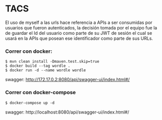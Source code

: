 # TACS
El uso de myself a las urls hace referencia a APIs a ser consumidas por usuarios que fueron autenticados, la decisión tomada por el equipo fue la de guardar el Id del usuario como parte de su JWT de sesión el cual se usará en la APIs que posean ese identificador como parte de sus URLs.

### Correr con docker:
```
$ mvn clean install -Dmaven.test.skip=true
$ docker build --tag wordle .
$ docker run -d --name wordle wordle
```
swagger: http://172.17.0.2:8080/api/swagger-ui/index.html#/

### Correr con docker-compose
```
$ docker-compose up -d
```
swagger: http://localhost:8080/api/swagger-ui/index.html#/
